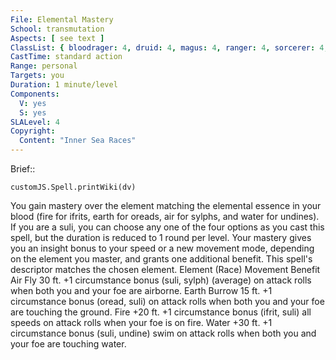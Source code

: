 ```yaml
---
File: Elemental Mastery
School: transmutation
Aspects: [ see text ]
ClassList: { bloodrager: 4, druid: 4, magus: 4, ranger: 4, sorcerer: 4, wizard: 4 }
CastTime: standard action
Range: personal
Targets: you
Duration: 1 minute/level
Components:
  V: yes
  S: yes
SLALevel: 4
Copyright:
  Content: "Inner Sea Races"
---
```

Brief:: 

```dataviewjs
customJS.Spell.printWiki(dv)
```

You gain mastery over the element matching the elemental essence in your blood (fire for ifrits, earth for oreads, air for sylphs, and water for undines). If you are a suli, you can choose any one of the four options as you cast this spell, but the duration is reduced to 1 round per level. Your mastery gives you an insight bonus to your speed or a new movement mode, depending on the element you master, and grants one additional benefit. This spell's descriptor matches the chosen element.  Element (Race) Movement Benefit  Air Fly 30 ft. +1 circumstance bonus (suli, sylph) (average) on attack rolls when both you and your foe are airborne.  Earth Burrow 15 ft. +1 circumstance bonus (oread, suli) on attack rolls when both you and your foe are touching the ground.  Fire +20 ft. +1 circumstance bonus (ifrit, suli) all speeds on attack rolls when your foe is on fire.  Water +30 ft. +1 circumstance bonus (suli, undine) swim on attack rolls when both you and your foe are touching water.
